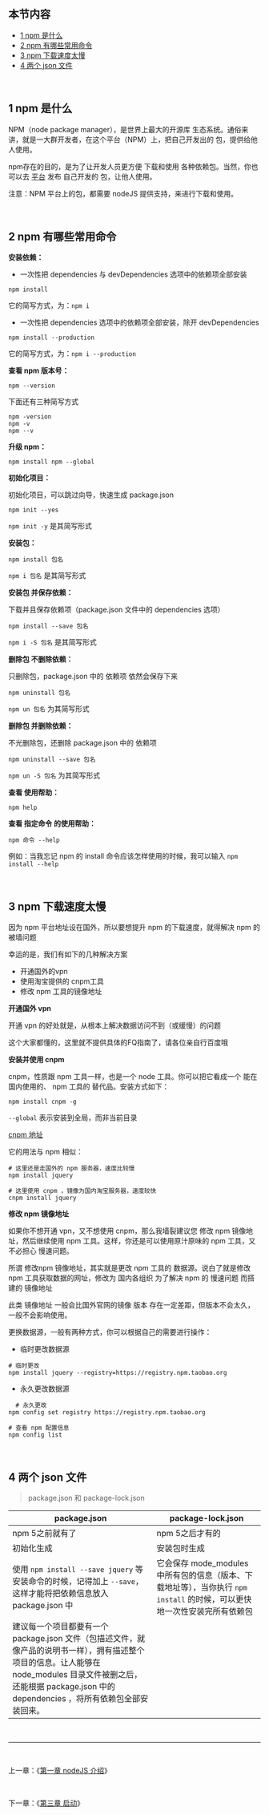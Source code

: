 ## 本节内容

- [1 npm 是什么](https://github.com/stevecchow/The-overview-of-node/blob/master/docs/2%20npm.md#1-npm-是什么)
- [2 npm 有哪些常用命令](https://github.com/stevecchow/The-overview-of-node/blob/master/docs/2%20npm.md#2-npm-有哪些常用命令)
- [3 npm 下载速度太慢](https://github.com/stevecchow/The-overview-of-node/blob/master/docs/2%20npm.md#3-npm-下载速度太慢)
- [4  两个 json 文件](https://github.com/stevecchow/The-overview-of-node/blob/master/docs/2%20npm.md#4-两个-json-文件)



<br/>



## 1 npm 是什么

NPM（node package manager），是世界上最大的开源库 生态系统。通俗来讲，就是一大群开发者，在这个平台（NPM）上，把自己开发出的 包，提供给他人使用。

npm存在的目的，是为了让开发人员更方便 下载和使用 各种依赖包。当然，你也可以去 [平台](npmjs.com) 发布 自己开发的 包，让他人使用。

注意：NPM 平台上的包，都需要 nodeJS 提供支持，来进行下载和使用。

<br/>



## 2 npm 有哪些常用命令

**安装依赖：**

- 一次性把 dependencies 与 devDependencies 选项中的依赖项全部安装

```shell
npm install
```

它的简写方式，为：`npm i`

- 一次性把 dependencies 选项中的依赖项全部安装，除开 devDependencies

```shell
npm install --production
```


它的简写方式，为：`npm i --production`



**查看 npm 版本号：**

```shell
npm --version
```

下面还有三种简写方式

```shell
npm -version
npm -v
npm --v
```



**升级 npm：**

```shell
npm install npm --global
```



**初始化项目：**

初始化项目，可以跳过向导，快速生成 package.json 

```shell
npm init --yes
```

`npm init -y` 是其简写形式



**安装包：**

```shell
npm install 包名
```

`npm i 包名` 是其简写形式



**安装包 并保存依赖：**

下载并且保存依赖项（package.json 文件中的 dependencies 选项）

```shell
npm install --save 包名
```

`npm i -S 包名` 是其简写形式



**删除包 不删除依赖：**

只删除包，package.json 中的 依赖项 依然会保存下来

```shell
npm uninstall 包名
```

`npm un 包名` 为其简写形式



**删除包 并删除依赖：**

不光删除包，还删除 package.json 中的 依赖项

```shell
npm uninstall --save 包名
```

`npm un -S 包名` 为其简写形式



**查看 使用帮助：**

```shell
npm help
```



**查看 指定命令 的使用帮助：**

```shell
npm 命令 --help
```

例如：当我忘记 npm 的 install 命令应该怎样使用的时候，我可以输入 `npm install --help`



<br/>



## 3 npm 下载速度太慢

因为 npm 平台地址设在国外，所以要想提升 npm 的下载速度，就得解决 npm 的 被墙问题

幸运的是，我们有如下的几种解决方案

- 开通国外的vpn
- 使用淘宝提供的 cnpm工具
- 修改 npm 工具的镜像地址



**开通国外 vpn**

开通 vpn 的好处就是，从根本上解决数据访问不到（或缓慢）的问题

这个大家都懂的，这里就不提供具体的FQ指南了，请各位亲自行百度哦



**安装并使用 cnpm**

cnpm，性质跟 npm 工具一样，也是一个 node 工具。你可以把它看成一个 能在国内使用的、 npm 工具的 替代品。安装方式如下：

```shell
npm install cnpm -g
```

`--global` 表示安装到全局，而非当前目录

[cnpm 地址](http://npm.taobao.org/)

它的用法与 npm 相似：

```shell
# 这里还是走国外的 npm 服务器，速度比较慢
npm install jquery

# 这里使用 cnpm ，镜像为国内淘宝服务器，速度较快
cnpm install jquery
```



**修改 npm 镜像地址**

如果你不想开通 vpn，又不想使用 cnpm，那么我墙裂建议您 修改 npm 镜像地址，然后继续使用 npm 工具。这样，你还是可以使用原汁原味的 npm 工具，又不必担心 慢速问题。

所谓 修改npm 镜像地址，其实就是更改 npm 工具的 数据源。说白了就是修改 npm 工具获取数据的网址，修改为 国内各组织 为了解决 npm 的 慢速问题 而搭建的 镜像地址

此类 镜像地址 一般会比国外官网的镜像 版本 存在一定差距，但版本不会太久，一般不会影响使用。

更换数据源，一般有两种方式，你可以根据自己的需要进行操作：

- 临时更改数据源

```shell
# 临时更改
npm install jquery --registry=https://registry.npm.taobao.org
```

- 永久更改数据源

```shell
  # 永久更改
npm config set registry https://registry.npm.taobao.org

# 查看 npm 配置信息
npm config list
```



<br/>



## 4 两个 json 文件

>  package.json 和 package-lock.json

| package.json                                                 | package-lock.json                                            |
| ------------------------------------------------------------ | ------------------------------------------------------------ |
| npm 5之前就有了                                              | npm 5之后才有的                                              |
| 初始化生成                                                   | 安装包时生成                                                 |
| 使用 `npm install --save jquery` 等安装命令的时候，记得加上 `--save`，这样才能将把依赖信息放入 package.json 中 | 它会保存 mode_modules 中所有包的信息（版本、下载地址等），当你执行 `npm install` 的时候，可以更快地一次性安装完所有依赖包 |
| 建议每一个项目都要有一个 package.json 文件（包描述文件，就像产品的说明书一样），拥有描述整个项目的信息。让人能够在 node_modules 目录文件被删之后，还能根据 package.json 中的 dependencies ，将所有依赖包全部安装回来。 |                                                              |

<br/>

---

<br/>

上一章：《[第一章 nodeJS 介绍](https://github.com/stevecchow/The-overview-of-node/blob/master/docs/1%20node.js%20%E4%BB%8B%E7%BB%8D.md)》

<br/>

下一章：《[第三章 启动](https://github.com/stevecchow/The-overview-of-node/blob/master/docs/3%20%E5%91%BD%E4%BB%A4.md#启动)》